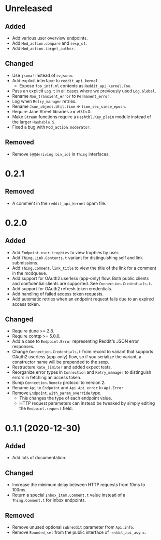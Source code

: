 # Unreleased

## Added 

- Add various user overview endpoints.
- Add `Mod_action.compare` and `sexp_of`.
- Add `Mod_action.target_author`.

## Changed

- Use `jsonaf` instead of `ezjsonm`.
- Add explicit interface to `reddit_api_kernel`
  - Expose `foo_intf.ml` contents as `Reddit_api_kernel.Foo`.
- Pass an explicit `Log.t` in all cases where we previously used `Log.Global`.
- Rename `Non_transient_error` to `Permanent_error`.
- Log when `Retry_manager` retries.
- Rename `Json_object.Util.time` => `time_sec_since_epoch`.
- Require Jane Street libraries >= v0.15.0.
- Make `Stream` functions require a `Hashtbl.Key_plain` module instead of the
  larger `Hashable.S`.
- Fixed a bug with `Mod_action.moderator`.

## Removed

- Remove `[@@deriving bin_io]` in `Thing` interfaces.

# 0.2.1

## Removed

- A comment in the `reddit_api_kernel` opam file.

# 0.2.0

## Added

- Add `Endpoint.user_trophies` to view trophies by user.
- Add `Thing.Link.Contents.t` variant for distinguishing self and link
  submissions.
- Add `Thing.Comment.link_title` to view the title of the link for a comment in
  the modqueue.
- Add support for OAuth2 userless (app-only) flow. Both public clients and
  confidential clients are supported. See `Connection.Credentials.t`.
- Add support for OAuth2 refresh token credentials.
- Add handling of failed access token requests.
- Add automatic retries when an endpoint request fails due to an expired access
  token.

## Changed

- Require dune >= 2.8.
- Require cohttp >= 5.0.0.
- Add a case to `Endpoint.Error` representing Reddit's JSON error responses.
- Change `Connection.Credentials.t` from record to variant that supports
  OAuth2 userless (app-only) flow, so if you serialize the variant,
  a constructor name will be prepended to the sexp.
- Restructure `Rate_limiter` and added expect tests.
- Reorganize error types in `Connection` and `Retry_manager` to distinguish
  errors in fetching an access token.
- Bump `Connection.Remote` protocol to version 2.
- Rename `Api` to `Endpoint` and `Api.Api_error` to `Api.Error`.
- Remove `Endpoint.with_param_override` type.
  - This changes the type of each endpoint value.
  - HTTP request parameters can instead be tweaked by simply editing the
    `Endpoint.request` field.

# 0.1.1 (2020-12-30)

## Added

- Add lots of documentation.

## Changed

- Increase the minimum delay between HTTP requests from 10ms to 100ms.
- Return a special `Inbox_item.Comment.t` value instead of a `Thing.Comment.t`
  for inbox endpoints.

## Removed

- Remove unused optional `subreddit` parameter from `Api.info`.
- Remove `Bounded_set` from the public interface of `reddit_api_async`.
